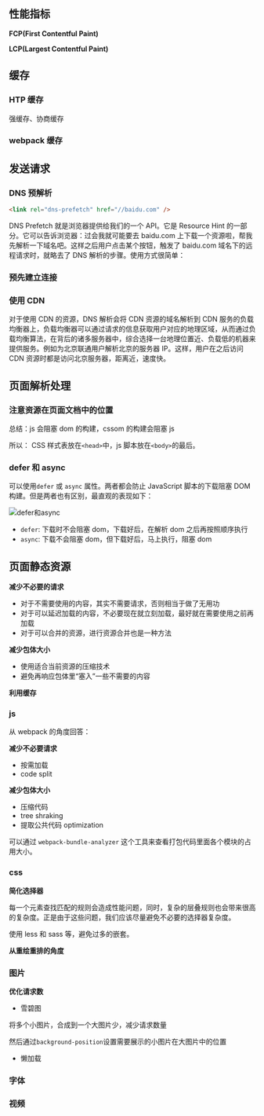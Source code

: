 ## 性能指标

**FCP(First Contentful Paint)**

**LCP(Largest Contentful Paint)**

## 缓存

### HTP 缓存

强缓存、协商缓存

### webpack 缓存

## 发送请求

### DNS 预解析

```html
<link rel="dns-prefetch" href="//baidu.com" />
```

DNS Prefetch 就是浏览器提供给我们的一个 API。它是 Resource Hint 的一部分。它可以告诉浏览器：过会我就可能要去 baidu.com 上下载一个资源啦，帮我先解析一下域名吧。这样之后用户点击某个按钮，触发了 baidu.com 域名下的远程请求时，就略去了 DNS 解析的步骤。使用方式很简单：

### 预先建立连接

### 使用 CDN

对于使用 CDN 的资源，DNS 解析会将 CDN 资源的域名解析到 CDN 服务的负载均衡器上，负载均衡器可以通过请求的信息获取用户对应的地理区域，从而通过负载均衡算法，在背后的诸多服务器中，综合选择一台地理位置近、负载低的机器来提供服务。例如为北京联通用户解析北京的服务器 IP。这样，用户在之后访问 CDN 资源时都是访问北京服务器，距离近，速度快。

## 页面解析处理

### 注意资源在页面文档中的位置

总结：js 会阻塞 dom 的构建，cssom 的构建会阻塞 js

所以： CSS 样式表放在`<head>`中，js 脚本放在`<body>`的最后。

### defer 和 async

可以使用`defer` 或 `async` 属性。两者都会防止 JavaScript 脚本的下载阻塞 DOM 构建。但是两者也有区别，最直观的表现如下：

![defer和async](C:\Users\姜嘿嘿\Desktop\imgs\async和defer.png)

-   `defer`: 下载时不会阻塞 dom，下载好后，在解析 dom 之后再按照顺序执行
-   `async`: 下载不会阻塞 dom，但下载好后，马上执行，阻塞 dom

## 页面静态资源

**减少不必要的请求**

-   对于不需要使用的内容，其实不需要请求，否则相当于做了无用功
-   对于可以延迟加载的内容，不必要现在就立刻加载，最好就在需要使用之前再加载
-   对于可以合并的资源，进行资源合并也是一种方法

**减少包体大小**

-   使用适合当前资源的压缩技术
-   避免再响应包体里“塞入”一些不需要的内容

**利用缓存**

### js

从 webpack 的角度回答：

**减少不必要请求**

-   按需加载
-   code split

**减少包体大小**

-   压缩代码
-   tree shraking
-   提取公共代码 optimization

可以通过 `webpack-bundle-analyzer` 这个工具来查看打包代码里面各个模块的占用大小。

### css

**简化选择器**

每一个元素查找匹配的规则会造成性能问题，同时，复杂的层叠规则也会带来很高的复杂度。正是由于这些问题，我们应该尽量避免不必要的选择器复杂度。

使用 less 和 sass 等，避免过多的嵌套。

**从重绘重排的角度**

### 图片

**优化请求数**

-   雪碧图

将多个小图片，合成到一个大图片少，减少请求数量

然后通过`background-position`设置需要展示的小图片在大图片中的位置

-   懒加载

### 字体

### 视频
